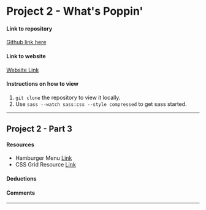 # Project 2 - What's Poppin'

#### Link to repository
[Github link here](https://github.com/tiffanytrujillo7/project-2_trujillo-tiffany)

#### Link to website
[Website Link](http://tifftrujillo.com/project-2_trujillo-tiffany)

#### Instructions on how to view
1. `git clone` the repository to view it locally.
2. Use `sass --watch sass:css --style compressed` to get sass started.

---

## Project 2 - Part 3

#### Resources
- Hamburger Menu [Link](https://codepen.io/g13nn/pen/eHGEF)
- CSS Grid Resource [Link](https://www.w3schools.com/css/css_grid.asp)

#### Deductions

#### Comments

---
